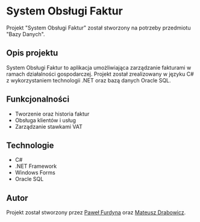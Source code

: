 # System Obsługi Faktur

Projekt "System Obsługi Faktur" został stworzony na potrzeby przedmiotu "Bazy Danych".

## Opis projektu

System Obsługi Faktur to aplikacja umożliwiająca zarządzanie fakturami w ramach działalności gospodarczej. Projekt został zrealizowany w języku C# z wykorzystaniem technologii .NET oraz bazą danych Oracle SQL.

## Funkcjonalności

- Tworzenie oraz historia faktur
- Obsługa klientów i usług
- Zarządzanie stawkami VAT

## Technologie

- C#
- .NET Framework
- Windows Forms
- Oracle SQL

## Autor

Projekt został stworzony przez [Paweł Furdyna](https://github.com/pawelfurdyna) oraz [Mateusz Drabowicz](https://github.com/Drabiii).
